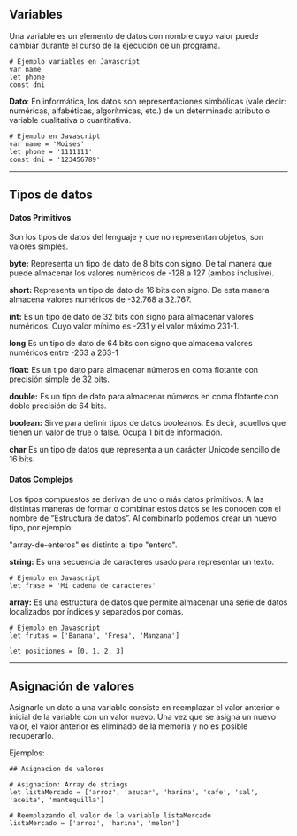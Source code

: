 ## Variables

Una variable es un elemento de datos con nombre cuyo valor puede cambiar durante el curso de la ejecución de un programa.

```
# Ejemplo variables en Javascript
var name
let phone
const dni
```

<b>Dato</b>: En informática, los datos son representaciones simbólicas (vale decir: numéricas, alfabéticas, algorítmicas, etc.) de un determinado atributo o variable cualitativa o cuantitativa.

```
# Ejemplo en Javascript
var name = 'Moises'
let phone = '1111111'
const dni = '123456789'
```

----

## Tipos de datos

#### Datos Primitivos
Son los tipos de datos del lenguaje y que no representan objetos, son valores simples.

<b>byte:</b> Representa un tipo de dato de 8 bits con signo. De tal manera que puede almacenar los valores numéricos de -128 a 127 (ambos inclusive).

<b>short:</b> Representa un tipo de dato de 16 bits con signo. De esta manera almacena valores numéricos de -32.768 a 32.767.

<b>int:</b> Es un tipo de dato de 32 bits con signo para almacenar valores numéricos. Cuyo valor mínimo es -231 y el valor máximo 231-1.

<b>long</b> Es un tipo de dato de 64 bits con signo que almacena valores numéricos entre -263 a 263-1

<b>float:</b> Es un tipo dato para almacenar números en coma flotante con precisión simple de 32 bits.

<b>double:</b> Es un tipo de dato para almacenar números en coma flotante con doble precisión de 64 bits.

<b>boolean:</b> Sirve para definir tipos de datos booleanos. Es decir, aquellos que tienen un valor de true o false. Ocupa 1 bit de información.

<b>char</b> Es un tipo de datos que representa a un carácter Unicode sencillo de 16 bits.

#### Datos Complejos

Los tipos compuestos se derivan de uno o más datos primitivos. A las distintas maneras de formar o combinar estos datos se les conocen con el nombre de “Estructura de datos”. Al combinarlo podemos crear un nuevo tipo, por ejemplo:

"array-de-enteros" es distinto al tipo "entero".

<b>string:</b> Es una secuencia de caracteres usado para representar un texto.

```
# Ejemplo en Javascript
let frase = 'Mi cadena de caracteres'
```

<b>array:</b> Es una estructura de datos que permite almacenar una serie de datos localizados por índices y separados por comas.

```
# Ejemplo en Javascript
let frutas = ['Banana', 'Fresa', 'Manzana']

let posiciones = [0, 1, 2, 3]
```

----

## Asignación de valores

Asignarle un dato a una variable consiste en reemplazar el valor anterior o inicial de la variable con un valor nuevo. Una vez que se asigna un nuevo valor, el valor anterior es eliminado de la memoria y no es posible recuperarlo.

Ejemplos:

```
## Asignacion de valores

# Asignacion: Array de strings
let listaMercado = ['arroz', 'azucar', 'harina', 'cafe', 'sal', 'aceite', 'mantequilla']

# Reemplazando el valor de la variable listaMercado
listaMercado = ['arroz', 'harina', 'melon']
```
